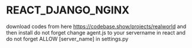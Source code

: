 # REACT_DJANGO_NGINX

download codes from here https://codebase.show/projects/realworld and then install 
do not forget change agent.js to your servername in react
and do not forget ALLOW [server_name] in settings.py
